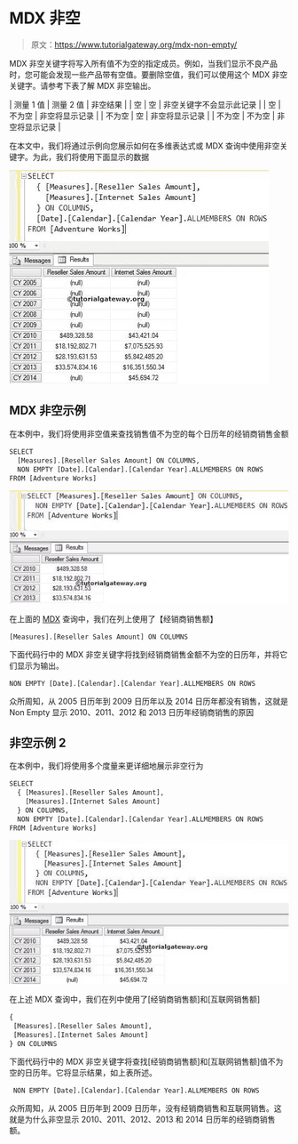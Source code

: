 # MDX 非空

> 原文：<https://www.tutorialgateway.org/mdx-non-empty/>

MDX 非空关键字将写入所有值不为空的指定成员。例如，当我们显示不良产品时，您可能会发现一些产品带有空值。要删除空值，我们可以使用这个 MDX 非空关键字。请参考下表了解 MDX 非空输出。

| 测量 1 值 | 测量 2 值 | 非空结果 |
| 空 | 空 | 非空关键字不会显示此记录 |
| 空 | 不为空 | 非空将显示记录 |
| 不为空 | 空 | 非空将显示记录 |
| 不为空 | 不为空 | 非空将显示记录 |

在本文中，我们将通过示例向您展示如何在多维表达式或 MDX 查询中使用非空关键字。为此，我们将使用下面显示的数据

![MDX NON EMPTY 1](img/b5ce119fe3a2b78475320e0ae986a36f.png)

## MDX 非空示例

在本例中，我们将使用非空值来查找销售值不为空的每个日历年的经销商销售金额

```
SELECT 
  [Measures].[Reseller Sales Amount] ON COLUMNS,
  NON EMPTY [Date].[Calendar].[Calendar Year].ALLMEMBERS ON ROWS
FROM [Adventure Works]
```

![MDX NON EMPTY 2](img/1f050ca6be006b3a4ddc1e2bac428911.png)

在上面的 [MDX](https://www.tutorialgateway.org/mdx/) 查询中，我们在列上使用了【经销商销售额】

```
[Measures].[Reseller Sales Amount] ON COLUMNS
```

下面代码行中的 MDX 非空关键字将找到经销商销售金额不为空的日历年，并将它们显示为输出。

```
NON EMPTY [Date].[Calendar].[Calendar Year].ALLMEMBERS ON ROWS
```

众所周知，从 2005 日历年到 2009 日历年以及 2014 日历年都没有销售，这就是 Non Empty 显示 2010、2011、2012 和 2013 日历年经销商销售的原因

## 非空示例 2

在本例中，我们将使用多个度量来更详细地展示非空行为

```
SELECT 
  { [Measures].[Reseller Sales Amount],
    [Measures].[Internet Sales Amount]
  } ON COLUMNS,
  NON EMPTY [Date].[Calendar].[Calendar Year].ALLMEMBERS ON ROWS
FROM [Adventure Works]
```

![MDX NON EMPTY 3](img/fc7338d8c567aa7cdb0fa5b0072e46e5.png)

在上述 MDX 查询中，我们在列中使用了[经销商销售额]和[互联网销售额]

```
{
 [Measures].[Reseller Sales Amount],
 [Measures].[Internet Sales Amount]
} ON COLUMNS
```

下面代码行中的 MDX 非空关键字将查找[经销商销售额]和[互联网销售额]值不为空的日历年。它将显示结果，如上表所述。

```
 NON EMPTY [Date].[Calendar].[Calendar Year].ALLMEMBERS ON ROWS
```

众所周知，从 2005 日历年到 2009 日历年，没有经销商销售和互联网销售。这就是为什么非空显示 2010、2011、2012、2013 和 2014 日历年的经销商销售额。